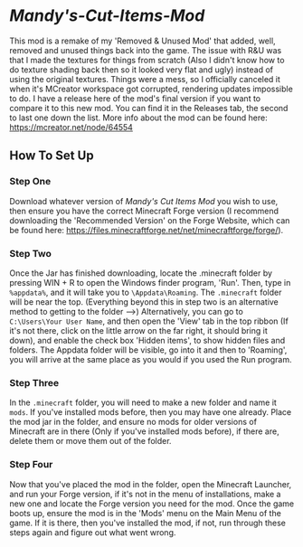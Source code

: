 # *Mandy's-Cut-Items-Mod*
This mod is a remake of my 'Removed & Unused Mod' that added, well, removed and unused things back into the game. The issue with R&U was that I made the textures for things from scratch (Also I didn't know how to do texture shading back then so it looked very flat and ugly) instead of using the original textures. Things were a mess, so I officially canceled it when it's MCreator workspace got corrupted, rendering updates impossible to do. I have a release here of the mod's final version if you want to compare it to this new mod. You can find it in the Releases tab, the second to last one down the list. More info about the mod can be found here: https://mcreator.net/node/64554


## How To Set Up

### Step One
  Download whatever version of *Mandy's Cut Items Mod* you wish to use, then ensure you have the correct Minecraft Forge version (I recommend downloading the 'Recommended Version' on the Forge Website, which can be found here: https://files.minecraftforge.net/net/minecraftforge/forge/).
      
### Step Two
  Once the Jar has finished downloading, locate the .minecraft folder by pressing WIN + R to open the Windows finder program, 'Run'. Then, type in `%appdata%`, and it will take you to `\Appdata\Roaming`. The `.minecraft` folder will be near the top. (Everything beyond this in step two is an alternative method to getting to the folder -->) Alternatively, you can go to `C:\Users\Your User Name`, and then open the 'View' tab in the top ribbon (If it's not there, click on the little arrow on the far right, it should bring it down), and enable the check box 'Hidden items', to show hidden files and folders. The Appdata folder will be visible, go into it and then to 'Roaming', you will arrive at the same place as you would if you used the Run program.
  
### Step Three
  In the `.minecraft` folder, you will need to make a new folder and name it `mods`. If you've installed mods before, then you may have one already. Place the mod jar in the folder, and ensure no mods for older versions of Minecraft are in there (Only if you've installed mods before), if there are, delete them or move them out of the folder.
  
### Step Four
  Now that you've placed the mod in the folder, open the Minecraft Launcher, and run your Forge version, if it's not in the menu of installations, make a new one and locate the Forge version you need for the mod. Once the game boots up, ensure the mod is in the 'Mods' menu on the Main Menu of the game. If it is there, then you've installed the mod, if not, run through these steps again and figure out what went wrong.
